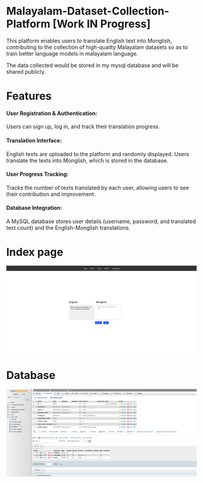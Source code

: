 # Malayalam-Dataset-Collection-Platform [Work IN Progress]

This platform enables users to translate English text into Monglish, contributing to the collection of high-quality Malayalam datasets so as to train better language models in malayalam language.

The data collected would be stored in my mysql database and will be shared publicly.


# Features
#### User Registration & Authentication: 
Users can sign up, log in, and track their translation progress.
#### Translation Interface: 
English texts are uploaded to the platform and randomly displayed. Users translate the texts into Monglish, which is stored in the database.
#### User Progress Tracking: 
Tracks the number of texts translated by each user, allowing users to see their contribution and improvement.
#### Database Integration:
A MySQL database stores user details (username, password, and translated text count) and the English-Monglish translations.



# Index page
<img src= "https://github.com/lroe/Malayalam-Dataset-Collection-Platform/blob/main/1.png">

# Database
<img src= "https://github.com/lroe/Malayalam-Dataset-Collection-Platform/blob/main/2.png">
